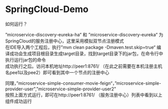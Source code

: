 # SpringCloud-Demo


如何运行？
<br />

”microservice-discovery-eureka-ha“  和 ”microservice-discovery-eureka“ 为SpringCloud的服务注册中心，这里采用模拟双节点注册模式 
<br />
在IDE导入两个工程后，执行”mvn clean package -Dmaven.test.skip=true“ 编译成功会生成项目根目录生成target目录，找到target目录下的jar包，在命令行中执行运行jar包的命令<br />
成功执行之后。访问本机地址http://peer1:8761/ （在此之前需要在本机注册主机名pee1以及pee2）即可看到其中一个节点的注册中心
<br />

同理，”microservice-simple-consumer-movie-feign“，”microservice-simple-provider-user","microservice-simple-provider-user2"
<br />按照上面方式运行，即可在http://peer1:8761/ （服务注册中心）列表中看到以上组件成功运行



